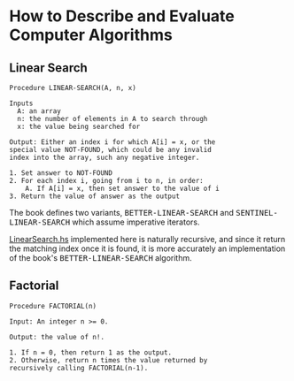 # How to Describe and Evaluate Computer Algorithms

## Linear Search

```
Procedure LINEAR-SEARCH(A, n, x)

Inputs
  A: an array
  n: the number of elements in A to search through
  x: the value being searched for

Output: Either an index i for which A[i] = x, or the
special value NOT-FOUND, which could be any invalid
index into the array, such any negative integer.

1. Set answer to NOT-FOUND
2. For each index i, going from i to n, in order:
    A. If A[i] = x, then set answer to the value of i
3. Return the value of answer as the output
```

The book defines two variants, <tt>BETTER-LINEAR-SEARCH</tt> and <tt>SENTINEL-LINEAR-SEARCH</tt> which assume imperative iterators.

[LinearSearch.hs](LinearSearch.hs) implemented here is naturally recursive, and since it return the matching index once it is found, it is more accurately an implementation of the book's <tt>BETTER-LINEAR-SEARCH</tt> algorithm.

## Factorial

```
Procedure FACTORIAL(n)

Input: An integer n >= 0.

Output: the value of n!.

1. If n = 0, then return 1 as the output.
2. Otherwise, return n times the value returned by
recursively calling FACTORIAL(n-1).
```
